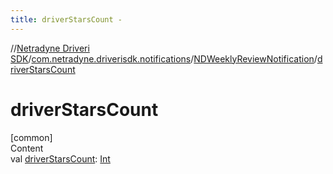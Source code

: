```yaml
---
title: driverStarsCount -
---
```

//[Netradyne Driveri SDK](../../index.md)/[com.netradyne.driverisdk.notifications](../index.md)/[NDWeeklyReviewNotification](index.md)/[driverStarsCount](driver-stars-count.md)



# driverStarsCount  
[common]  
Content  
val [driverStarsCount](driver-stars-count.md): [Int](https://kotlinlang.org/api/latest/jvm/stdlib/kotlin/-int/index.html)  



